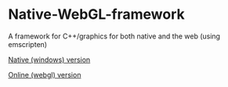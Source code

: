 # Native-WebGL-framework
A framework for C++/graphics for both native and the web (using emscripten)

[Native (windows) version](https://github.com/jon-heard/Native-WebGL-framework/raw/master/bin/app.exe)

[Online (webgl) version](https://rawgit.com/jon-heard/Native-WebGL-framework/master/web/index.html)
